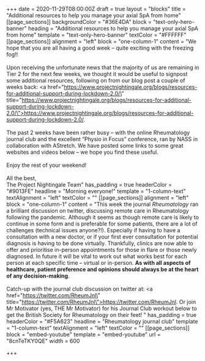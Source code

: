 +++
date = 2020-11-29T08:00:00Z
draft = true
layout = "blocks"
title = "Additional resources to help you manage your axial SpA from home"
[[page_sections]]
backgroundColor = "#36E4DA"
block = "text-only-hero-banner"
heading = "Additional resources to help you manage your axial SpA from home"
template = "text-only-hero-banner"
textColor = "#FFFFFF"
[[page_sections]]
alignment = "left"
block = "one-column-1"
content = "We hope that you are all having a good week – quite exciting with the freezing fog!!<br><br>Upon receiving the unfortunate news that the majority of us are remaining in Tier 2 for the next few weeks, we thought it would be useful to signpost some additional resources, following on from our blog post a couple of weeks back: <a href=\"https://www.projectnightingale.org/blogs/resources-for-additional-support-during-lockdown-2.0/\" title=\"https://www.projectnightingale.org/blogs/resources-for-additional-support-during-lockdown-2.0/\">https://www.projectnightingale.org/blogs/resources-for-additional-support-during-lockdown-2.0/</a>.<br><br>The past 2 weeks have been rather busy – with the online Rheumatology journal club and the excellent “Physio in Focus” conference, ran by NASS in collaboration with AStretch. We have posted some links to some great websites and videos below – we hope you find these useful.<br><br>Enjoy the rest of your weekend!<br><br>All the best,<br>The Project Nightingale Team"
has_padding = true
headerColor = "#9013FE"
headline = "Morning everyone!"
template = "1-column-text"
textAlignment = "left"
textColor = ""
[[page_sections]]
alignment = "left"
block = "one-column-1"
content = "This week the journal <em>Rheumatology</em> ran a brilliant discussion on twitter, discussing remote care in Rheumatology following the pandemic. Although it seems as though remote care is likely to continue in some form and is preferable for some patients, there are a lot of challenges (technical issues anyone?!). Especially if having to have a consultation with a new doctor, or if your first ever consultation for potential diagnosis is having to be done virtually. Thankfully, clinics are now able to offer and prioritise in-person appointments for those in flare or those newly diagnosed. In future it will be vital to work out what works best for each person at each specific time – virtual or in-person. <strong>As with all aspects of healthcare, patient preference and opinions should always be at the heart of any decision-making</strong>.<br><br>Catch-up with the journal club discussion on twitter at: <a href=\"https://twitter.com/RheumJnl\" title=\"https://twitter.com/RheumJnl\">https://twitter.com/RheumJnl</a>. Or join Mr Motivator (yes, THE Mr Motivator) for his Journal Club workout below to get the British Society for Rheumatology on their feet! "
has_padding = true
headerColor = "#F5A623"
headline = "Rheumatology journal club"
template = "1-column-text"
textAlignment = "left"
textColor = ""
[[page_sections]]
block = "embed-youtube"
template = "embed-youtube"
url = "8cnTeTKY0QE"
width = 600

+++
